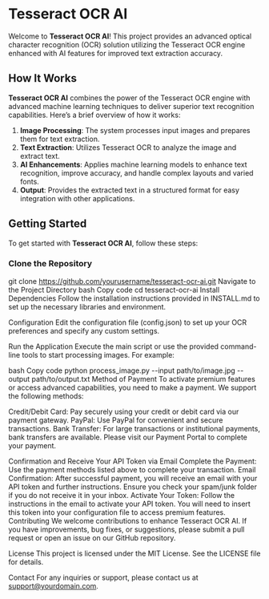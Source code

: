 # Tesseract OCR AI

Welcome to **Tesseract OCR AI**! This project provides an advanced optical character recognition (OCR) solution utilizing the Tesseract OCR engine enhanced with AI features for improved text extraction accuracy.

## How It Works

**Tesseract OCR AI** combines the power of the Tesseract OCR engine with advanced machine learning techniques to deliver superior text recognition capabilities. Here’s a brief overview of how it works:

1. **Image Processing**: The system processes input images and prepares them for text extraction.
2. **Text Extraction**: Utilizes Tesseract OCR to analyze the image and extract text.
3. **AI Enhancements**: Applies machine learning models to enhance text recognition, improve accuracy, and handle complex layouts and varied fonts.
4. **Output**: Provides the extracted text in a structured format for easy integration with other applications.

## Getting Started

To get started with **Tesseract OCR AI**, follow these steps:

### Clone the Repository

git clone https://github.com/yourusername/tesseract-ocr-ai.git
Navigate to the Project Directory
bash
Copy code
cd tesseract-ocr-ai
Install Dependencies
Follow the installation instructions provided in INSTALL.md to set up the necessary libraries and environment.

Configuration
Edit the configuration file (config.json) to set up your OCR preferences and specify any custom settings.

Run the Application
Execute the main script or use the provided command-line tools to start processing images. For example:

bash
Copy code
python process_image.py --input path/to/image.jpg --output path/to/output.txt
Method of Payment
To activate premium features or access advanced capabilities, you need to make a payment. We support the following methods:

Credit/Debit Card: Pay securely using your credit or debit card via our payment gateway.
PayPal: Use PayPal for convenient and secure transactions.
Bank Transfer: For large transactions or institutional payments, bank transfers are available.
Please visit our Payment Portal to complete your payment.

Confirmation and Receive Your API Token via Email
Complete the Payment: Use the payment methods listed above to complete your transaction.
Email Confirmation: After successful payment, you will receive an email with your API token and further instructions. Ensure you check your spam/junk folder if you do not receive it in your inbox.
Activate Your Token: Follow the instructions in the email to activate your API token. You will need to insert this token into your configuration file to access premium features.
Contributing
We welcome contributions to enhance Tesseract OCR AI. If you have improvements, bug fixes, or suggestions, please submit a pull request or open an issue on our GitHub repository.

License
This project is licensed under the MIT License. See the LICENSE file for details.

Contact
For any inquiries or support, please contact us at support@yourdomain.com.
